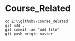 # Course_Related

```
cd E:\\github\\Course_Related
git add .
git commit -am "add file"
git push origin master
```

